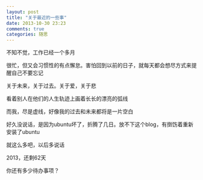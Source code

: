 ```yaml
---
layout: post
title: "关于最近的一些事"
date: 2013-10-30 23:23
comments: true
categories: 随思
---
```

不知不觉，工作已经一个多月

很忙，但又会习惯性的有点懈怠。害怕回到以前的日子，就每天都会想尽方式来提醒自己不要忘记

关于未来，关于过去。关于爱，关于悲

看着别人在他们的人生轨迹上画着长长的漂亮的弧线

而我，尽是虚线，好像我的过去和未来都将是一片空白

好久没说话，是因为ubuntu坏了，折腾了几日。放不下这个blog，有捯饬着重新安装了ubuntu

就这么多吧，以后多说话

2013，还剩62天

你还有多少待办事项？
